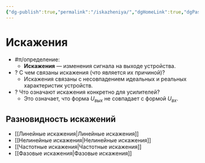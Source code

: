 ```yaml
---
{"dg-publish":true,"permalink":"/iskazheniya/","dgHomeLink":true,"dgPassFrontmatter":false,"dgShowLocalGraph":true,"dgShowBacklinks":true}
---
```



# Искажения

- #π/определение:
	- **Искажения** — изменения сигнала на выходе устройства.
- ? С чем связаны искажения (что является их причиной)?
	- Искажения связаны с несовпадением идеальных и реальных характеристик устройств.
- ? Что означают искажения конкретно для усилителей?
	- Это означает, что форма $U_{вых}$ не совпадает с формой $U_{вх}$.

## Разновидность искажений

- [[Линейные искажения|Линейные искажения]]
- [[Нелинейные искажения|Нелинейные искажения]]
- [[Частотные искажения|Частотные искажения]]
- [[Фазовые искажения|Фазовые искажения]]
